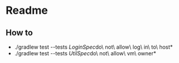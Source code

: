 # Readme

## How to

* ./gradlew test --tests *LoginSpec*do\ not\ allow\ log\ in\ to\ host*
* ./gradlew test --tests *UtilSpec*do\ not\ allow\ vm\ owner*